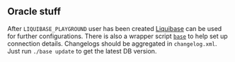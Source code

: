 ## Oracle stuff

After `LIQUIBASE_PLAYGROUND` user has been created [Liquibase](http://www.liquibase.org/) can be used for further configurations.
There is also a wrapper script [`base`](base) to help set up connection details.
Changelogs should be aggregated in `changelog.xml`.
Just run `./base update` to get the latest DB version.
